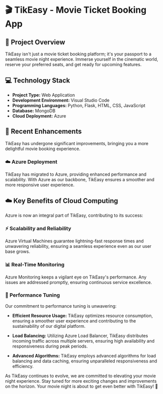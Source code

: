 # 🎬 TikEasy - Movie Ticket Booking App

## 🚀 Project Overview

TikEasy isn't just a movie ticket booking platform; it's your passport to a seamless movie night experience. Immerse yourself in the cinematic world, reserve your preferred seats, and get ready for upcoming features.

## 💻 Technology Stack

- **Project Type:** Web Application
- **Development Environment:** Visual Studio Code
- **Programming Languages:** Python, Flask, HTML, CSS, JavaScript
- **Database:** MongoDB
- **Cloud Deployment:** Azure

## 🌟 Recent Enhancements

TikEasy has undergone significant improvements, bringing you a more delightful movie booking experience.

### ☁️ Azure Deployment

TikEasy has migrated to Azure, providing enhanced performance and scalability. With Azure as our backbone, TikEasy ensures a smoother and more responsive user experience.

## ☁️ Key Benefits of Cloud Computing

Azure is now an integral part of TikEasy, contributing to its success:

### ⚡ Scalability and Reliability

Azure Virtual Machines guarantee lightning-fast response times and unwavering reliability, ensuring a seamless experience even as our user base grows.

### 📊 Real-Time Monitoring

Azure Monitoring keeps a vigilant eye on TikEasy's performance. Any issues are addressed promptly, ensuring continuous service excellence.

### 🏁 Performance Tuning

Our commitment to performance tuning is unwavering:

- **Efficient Resource Usage:** TikEasy optimizes resource consumption, ensuring a smoother user experience and contributing to the sustainability of our digital platform.
  
- **Load Balancing:** Utilizing Azure Load Balancer, TikEasy distributes incoming traffic across multiple servers, ensuring high availability and responsiveness during peak periods.

- **Advanced Algorithms:** TikEasy employs advanced algorithms for load balancing and data caching, ensuring unparalleled responsiveness and efficiency.

As TikEasy continues to evolve, we are committed to elevating your movie night experience. Stay tuned for more exciting changes and improvements on the horizon. Your movie night is about to get even better with TikEasy! 🌠
